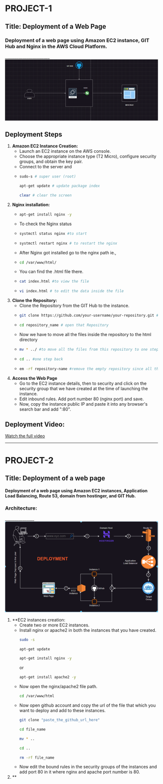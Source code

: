 # PROJECT-1
## Title:   Deployment of a Web Page
### Deployment of a web page using Amazon EC2 instance, GIT Hub and Nginx in the AWS Cloud Platform.
_______________________![P-1.png](images/p-1.png)
## Deployment Steps
1. **Amazon EC2 Instance Creation:**
   - Launch an EC2 instance on the AWS console.
   - Choose the appropriate instance type (T2 Micro), configure security groups, and obtain the key pair.
   - Connect to the server and
   - ```bash
     sudo-s # super user (root)
     ```
     ```bash
     apt-get update # update package index
     ```
     ```bash
     clear # clear the screen
     ```
2. **Nginx installation:**
   - ```bash
     apt-get install nginx -y
     ```
   - To check the Nginx status
   - ```bash
     systmctl status nginx #to start
     ```
   - ```bash
     systmctl restart nginx # to restart the nginx
   - After Nginx got installed go to the  nginx path ie.,
   - ```bash
     cd /var/www/html/
     ```
   - You can find the .html file there.
   - ```bash
     cat index.html #to view the file
     ```
   - ```bash
     vi index.html # to edit the data inside the file
     ```
3. **Clone the Repository:**
   - Clone the Repository from the GIT Hub to the instance.
   - ```bash
     git clone https://github.com/your-username/your-repository.git #copy paste the link from the github repository
     ```
   - ```bash
     cd repository_name # open that Repository
     ```
   - Now we have to move all the files inside the repository to the html directory
   - ```bash
     mv * ../ #to move all the files from this repository to one step back
     ```
   - ```bash
     cd .. #one step back
     ```
   - ```bash
     em -rf repository-name #remove the empty repository since all the files inside it have already been moved
     ```
4. **Access the Web Page**
   - Go to the EC2 instance details, then to security and click on the security group that we have created at the time of launching the instance.
   - Edit inbound rules. Add port number 80 (nginx port) and save.
   - Now, copy the instance public IP and paste it into any browser's search bar and add ":80".
## Deployment Video:
[Watch the full video](videos/p-1.mp4)

__________________________________________________________________________________________________________________________________________________________________________________________________________________________________________________________________________________________________________________________________________________________________________
# PROJECT-2
## Title: Deployment of a web page
#### Deployment of a web page using Amazon EC2 instances, Application Load Balancing, Route 53, domain from hostinger, and GIT Hub.
### Architecture:
_______________![p2.png](images/p2.png)
1. **EC2 instances creation:
   - Create two or more EC2 instances.
   - Install nginx or apache2 in both the instances that you have created.
     ```bash
     sudo -s
     ```
     ```bash
     apt-get update
     ```
     ```bash
     apt-get install nginx -y
     ```
     or
     ```bash
     apt-get install apache2 -y
     ```
   - Now open the nginx/apache2 file path.
     ```bash
     cd /var/www/html
     ```
   - Now open github account and copy the url of the file that which you want to deploy and add to these instances.
     ```bash
     git clone "paste_the_github_url_here"
     ```
     ```bash
     cd file_name
     ```
     ```bash
     mv * ..
     ```
     ```bash
     cd ..
     ```
     ```bash
     rm -rf file_name
     ```
   - Now edit the bound rules in the security groups of the instances and add port 80 in it where nginx and apache port number is 80.
2. **
